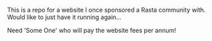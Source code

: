 This is a repo for a website I once sponsored a Rasta community with. Would like to just have it running again... 

Need 'Some One' who will pay the website fees per annum!
